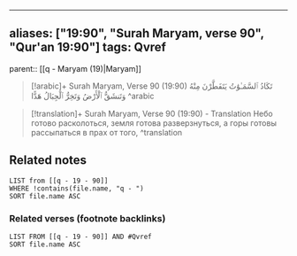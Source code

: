 
---
aliases: ["19:90", "Surah Maryam, verse 90", "Qur'an 19:90"]
tags: Qvref
---

parent:: [[q - Maryam (19)|Maryam]]

> [!arabic]+ Surah Maryam, Verse 90 (19:90)
> <span class="quran-arabic">تَكَادُ ٱلسَّمَـٰوَٰتُ يَتَفَطَّرْنَ مِنْهُ وَتَنشَقُّ ٱلْأَرْضُ وَتَخِرُّ ٱلْجِبَالُ هَدًّا</span>
^arabic

> [!translation]+ Surah Maryam, Verse 90 (19:90) - Translation
> Небо готово расколоться, земля готова разверзнуться, а горы готовы рассыпаться в прах от того,
^translation



## Related notes
```dataview
LIST from [[q - 19 - 90]]
WHERE !contains(file.name, "q - ")
SORT file.name ASC
```

### Related verses (footnote backlinks)
```dataview
LIST FROM [[q - 19 - 90]] AND #Qvref
SORT file.name ASC
```

